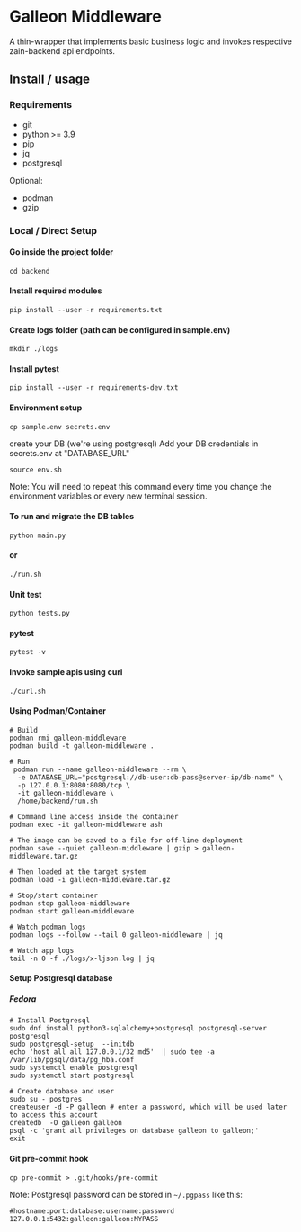 # Galleon Middleware

A thin-wrapper that implements basic business logic and invokes respective zain-backend api endpoints.

## Install / usage

### Requirements

- git
- python >= 3.9
- pip
- jq
- postgresql

Optional:

- podman
- gzip

### Local / Direct Setup

#### Go inside the project folder

`cd backend`

#### Install required modules

`pip install --user -r requirements.txt`

#### Create logs folder (path can be configured in sample.env)

`mkdir ./logs`

#### Install pytest

`pip install --user -r requirements-dev.txt`

#### Environment setup

`cp sample.env secrets.env`

create your DB (we're using postgresql)
Add your DB credentials in secrets.env at "DATABASE_URL"

`source env.sh`

Note: You will need to repeat this command every time you change the environment variables or every new terminal session.

#### To run and migrate the DB tables

`python main.py`

#### or

`./run.sh`

#### Unit test

`python tests.py`

#### pytest

`pytest -v`

#### Invoke sample apis using curl

`./curl.sh`

#### Using Podman/Container

```plain
# Build
podman rmi galleon-middleware
podman build -t galleon-middleware .

# Run
 podman run --name galleon-middleware --rm \
  -e DATABASE_URL="postgresql://db-user:db-pass@server-ip/db-name" \
  -p 127.0.0.1:8080:8080/tcp \
  -it galleon-middleware \
  /home/backend/run.sh

# Command line access inside the container
podman exec -it galleon-middleware ash

# The image can be saved to a file for off-line deployment
podman save --quiet galleon-middleware | gzip > galleon-middleware.tar.gz

# Then loaded at the target system
podman load -i galleon-middleware.tar.gz

# Stop/start container
podman stop galleon-middleware
podman start galleon-middleware

# Watch podman logs
podman logs --follow --tail 0 galleon-middleware | jq

# Watch app logs
tail -n 0 -f ./logs/x-ljson.log | jq
```

#### Setup Postgresql database

##### Fedora

```
# Install Postgresql
sudo dnf install python3-sqlalchemy+postgresql postgresql-server postgresql
sudo postgresql-setup  --initdb
echo 'host all all 127.0.0.1/32 md5'  | sudo tee -a /var/lib/pgsql/data/pg_hba.conf
sudo systemctl enable postgresql
sudo systemctl start postgresql

# Create database and user
sudo su - postgres
createuser -d -P galleon # enter a password, which will be used later to access this account
createdb  -O galleon galleon
psql -c 'grant all privileges on database galleon to galleon;'
exit
```

#### Git pre-commit hook

```
cp pre-commit > .git/hooks/pre-commit
```

Note: Postgresql password can be stored in `~/.pgpass` like this:

```
#hostname:port:database:username:password
127.0.0.1:5432:galleon:galleon:MYPASS
```



